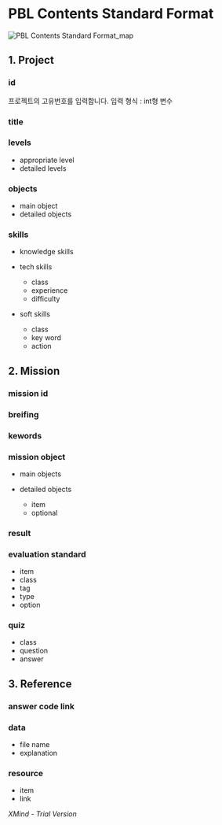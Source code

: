 # PBL Contents Standard Format

![PBL Contents Standard Format_map](https://user-images.githubusercontent.com/47736525/115193729-83163800-a127-11eb-8903-923be6f22a25.png)

## 1. Project

### id
프로젝트의 고유번호를 입력합니다.
입력 형식 : int형 변수

### title

### levels

- appropriate level
- detailed levels

### objects

- main object
- detailed objects

### skills

- knowledge skills
- tech skills

	- class
	- experience
	- difficulty

- soft skills

	- class
	- key word
	- action

## 2. Mission

### mission id

### breifing

### kewords

### mission object

- main objects
- detailed objects

	- item
	- optional

### result

### evaluation standard

- item
- class
- tag
- type
- option

### quiz

- class
- question
- answer

## 3. Reference

### answer code link

### data

- file name
- explanation

### resource

- item
- link



*XMind - Trial Version*
